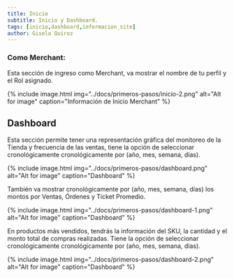 ```yaml
---
title: Inicio
subtitle: Inicio y Dashboard.
tags: [inicio,dashboard,informacion_site]
author: Gisela Quiroz
---
```


### **Como Merchant:**

Esta sección de ingreso como Merchant, va mostrar el nombre de tu perfil y el Rol asignado.

{% include image.html img="../docs/primeros-pasos/inicio-2.png" alt="Alt for image" caption="Información de Inicio Merchant" %}

## Dashboard

Esta sección permite tener una representación gráfica del monitoreo de la Tienda y frecuencia de las ventas, tiene la opción de seleccionar cronológicamente cronológicamente por (año, mes, semana, días).

{% include image.html img="../docs/primeros-pasos/dashboard.png" alt="Alt for image" caption="Dashboard" %}

También va mostrar cronológicamente por (año, mes, semana, días) los montos por Ventas, Órdenes y Ticket Promedio.

{% include image.html img="../docs/primeros-pasos/dashboard-1.png" alt="Alt for image" caption="Dashboard" %}

En productos más vendidos, tendrás la información del SKU, la cantidad y el monto total de compras realizadas.
Tiene la opción de seleccionar cronológicamente cronológicamente por (año, mes, semana, días).

{% include image.html img="../docs/primeros-pasos/dashboard-2.png" alt="Alt for image" caption="Dashboard" %}